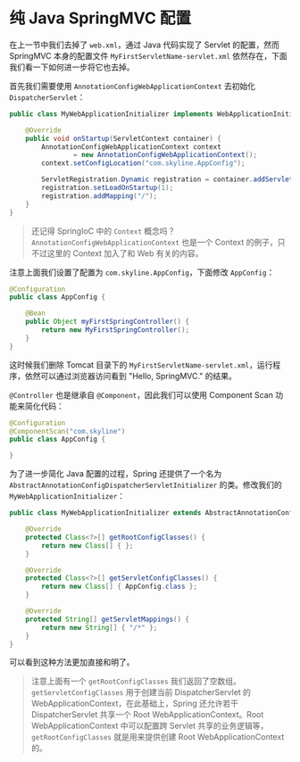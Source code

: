 纯 Java SpringMVC 配置
=====================

在上一节中我们去掉了 `web.xml`，通过 Java 代码实现了 Servlet 的配置，然而 SpringMVC 本身的配置文件 `MyFirstServletName-servlet.xml` 依然存在，下面我们看一下如何进一步将它也去掉。

首先我们需要使用 `AnnotationConfigWebApplicationContext` 去初始化 `DispatcherServlet`：

```java
public class MyWebApplicationInitializer implements WebApplicationInitializer {

    @Override
    public void onStartup(ServletContext container) {
        AnnotationConfigWebApplicationContext context
                = new AnnotationConfigWebApplicationContext();
        context.setConfigLocation("com.skyline.AppConfig");

        ServletRegistration.Dynamic registration = container.addServlet("MyFirstServletName", new DispatcherServlet(context));
        registration.setLoadOnStartup(1);
        registration.addMapping("/");
    }
}

```

>还记得 SpringIoC 中的 `Context` 概念吗？`AnnotationConfigWebApplicationContext` 也是一个 Context 的例子，只不过这里的 Context 加入了和 Web 有关的内容。

注意上面我们设置了配置为 `com.skyline.AppConfig`，下面修改 `AppConfig`：

```java
@Configuration
public class AppConfig {

    @Bean
    public Object myFirstSpringController() {
        return new MyFirstSpringController();
    }
}
```



这时候我们删除 Tomcat 目录下的 `MyFirstServletName-servlet.xml`，运行程序，依然可以通过浏览器访问看到 "Hello, SpringMVC." 的结果。

`@Controller` 也是继承自 `@Component`，因此我们可以使用 Component Scan 功能来简化代码：

```java
@Configuration
@ComponentScan("com.skyline")
public class AppConfig {

}
```

为了进一步简化 Java 配置的过程，Spring 还提供了一个名为 `AbstractAnnotationConfigDispatcherServletInitializer` 的类。修改我们的 `MyWebApplicationInitializer`：

```java
public class MyWebApplicationInitializer extends AbstractAnnotationConfigDispatcherServletInitializer {

    @Override
    protected Class<?>[] getRootConfigClasses() {
        return new Class[] { };
    }

    @Override
    protected Class<?>[] getServletConfigClasses() {
        return new Class[] { AppConfig.class };
    }

    @Override
    protected String[] getServletMappings() {
        return new String[] { "/*" };
    }
}
```



可以看到这种方法更加直接和明了。



>注意上面有一个 `getRootConfigClasses` 我们返回了空数组。`getServletConfigClasses` 用于创建当前 DispatcherServlet 的 WebApplicationContext，在此基础上，Spring 还允许若干 DispatcherServlet 共享一个 Root WebApplicationContext。Root WebApplicationContext 中可以配置跨 Servlet 共享的业务逻辑等，`getRootConfigClasses` 就是用来提供创建 Root WebApplicationContext 的。

